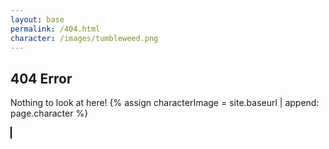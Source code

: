 ```yaml
---
layout: base
permalink: /404.html
character: /images/tumbleweed.png
---
```


## 404 Error

Nothing to look at here!
{% assign characterImage = site.baseurl | append: page.character %}
<html>
<head>
    <style>
        canvas {
            border: 1px solid black;
        }
    </style>
</head>
<body>
    <canvas id="gameCanvas"></canvas>
    <script>
        const canvas = document.getElementById("gameCanvas");
        const ctx = canvas.getContext("2d");
        // Get window width and height
        canvas.width = window.outerWidth;
        canvas.height = window.outerHeight - 200;
        // Character (tumbleweed)
        const character = {
            x: 50,
            y: canvas.height - 200,
            width: 100,
            height: 100,
            speed: 2, // Speed of movement
            rotation: 0, // Initial rotation angle in radians
            rotationSpeed: (Math.PI / 180) * 2, // Rotation speed in radians per frame (adjust the value for desired speed)
        };
        const characterImg = new Image();
        characterImg.src = '{{characterImage}}'; // Load the character image
        characterImg.onload = function () {
            function drawCharacter() {
                ctx.save(); // Save the current canvas state
                ctx.translate(character.x + character.width / 2, character.y + character.height / 2); // Translate to character's center
                ctx.rotate(character.rotation); // Rotate
                ctx.drawImage(characterImg, -character.width / 2, -character.height / 2, character.width, character.height); // Draw character
                ctx.restore(); // Restore the canvas state
            }
            function updateCharacter() {
                character.x += character.speed; // Move character horizontally
                character.rotation += character.rotationSpeed; // Rotate character
                // Wrap character to the other side of the canvas when it goes off-screen
                if (character.x > canvas.width) {
                    character.x = -character.width;
                }
            }
            function gameLoop() {
                ctx.clearRect(0, 0, canvas.width, canvas.height); // Clear the canvas
                drawCharacter();
                updateCharacter();
                requestAnimationFrame(gameLoop); // Call the loop again
            }
            gameLoop(); // Start the game loop
        };
    </script>
</body>
</html>
